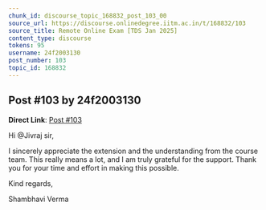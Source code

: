 ```yaml
---
chunk_id: discourse_topic_168832_post_103_00
source_url: https://discourse.onlinedegree.iitm.ac.in/t/168832/103
source_title: Remote Online Exam [TDS Jan 2025]
content_type: discourse
tokens: 95
username: 24f2003130
post_number: 103
topic_id: 168832
---
```


## Post #103 by 24f2003130

**Direct Link**: [Post #103](https://discourse.onlinedegree.iitm.ac.in/t/168832/103)

Hi @Jivraj sir,

I sincerely appreciate the extension and the understanding from the course team. This really means a lot, and I am truly grateful for the support. Thank you for your time and effort in making this possible.

Kind regards,

Shambhavi Verma

